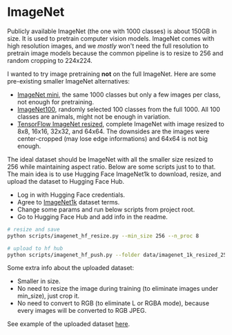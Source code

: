 # ImageNet
Publicly available ImageNet (the one with 1000 classes) is about 150GB in size. It is used to pretrain computer vision models. ImageNet comes with high resolution images, and we *mostly* won't need the full resolution to pretrain image models because the common pipeline is to resize to 256 and random cropping to 224x224.

I wanted to try image pretraining **not** on the full ImageNet. Here are some pre-existing smaller ImageNet alternatives:
* [ImageNet mini](https://www.kaggle.com/datasets/ifigotin/imagenetmini-1000), the same 1000 classes but only a few images per class, not enough for pretraining.
* [ImageNet100](https://www.kaggle.com/datasets/ambityga/imagenet100), randomly selected 100 classes from the full 1000. All 100 classes are animals, might not be enough in variation.
* [TensorFlow ImageNet resized](https://www.tensorflow.org/datasets/catalog/imagenet_resized), complete ImageNet with image resized to 8x8, 16x16, 32x32, and 64x64. The downsides are the images were center-cropped (may lose edge informations) and 64x64 is not big enough.

The ideal dataset should be ImageNet with all the smaller size resized to 256 while maintaining aspect ratio. Below are some scripts just to to that. The main idea is to use Hugging Face ImageNet1k to download, resize, and upload the dataset to Hugging Face Hub.
* Log in with Hugging Face credentials.
* Agree to [ImageNet1k](https://huggingface.co/datasets/imagenet-1k) dataset terms.
* Change some params and run below scripts from project root.
* Go to Hugging Face Hub and add info in the readme.
```bash
# resize and save
python scripts/imagenet_hf_resize.py --min_size 256 --n_proc 8

# upload to hf hub
python scripts/imagenet_hf_push.py --folder data/imagenet_1k_resized_256 --username evanarlian
```

Some extra info about the uploaded dataset:
* Smaller in size.
* No need to resize the image during training (to eliminate images under min_size), just crop it.
* No need to convert to RGB (to eliminate L or RGBA mode), because every images will be converted to RGB JPEG.

See example of the uploaded dataset [here](https://huggingface.co/datasets/evanarlian/imagenet_1k_resized_256).

